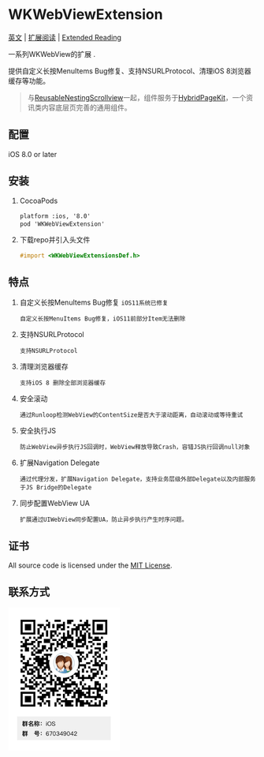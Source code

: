 # WKWebViewExtension

[英文](./README.md) | [扩展阅读](https://dequan1331.github.io/) | [Extended Reading](https://dequan1331.github.io/index-en.html)


一系列WKWebView的扩展 .

提供自定义长按MenuItems Bug修复、支持NSURLProtocol、清理iOS 8浏览器缓存等功能。
 
> 与[ReusableNestingScrollview](https://github.com/dequan1331/ReusableNestingScrollview)一起，组件服务于[HybridPageKit](https://github.com/dequan1331/HybridPageKit)，一个资讯类内容底层页完善的通用组件。

## 配置

iOS 8.0 or later

		
##	安装

1.	CocoaPods
	
		platform :ios, '8.0'
		pod 'WKWebViewExtension'

2.	下载repo并引入头文件

	```objective-c
	#import <WKWebViewExtensionsDef.h>
	```

## 特点

1.	自定义长按MenuItems Bug修复  `iOS11系统已修复`

	
		自定义长按MenuItems Bug修复，iOS11前部分Item无法删除
   		

2.	支持NSURLProtocol

		支持NSURLProtocol

3.	清理浏览器缓存

		支持iOS 8 删除全部浏览器缓存
		
4.	安全滚动

		通过Runloop检测WebView的ContentSize是否大于滚动距离，自动滚动或等待重试
		
5.	安全执行JS

		防止WebView异步执行JS回调时，WebView释放导致Crash，容错JS执行回调null对象
		
6.	扩展Navigation Delegate

		通过代理分发，扩展Navigation Delegate，支持业务层级外部Delegate以及内部服务于JS Bridge的Delegate

7.	同步配置WebView UA

		扩展通过UIWebView同步配置UA，防止异步执行产生时序问题。
		
## 证书

All source code is licensed under the [MIT License](https://github.com/dequan1331/WKWebViewExtension/blob/master/LICENSE).

## 联系方式

<img src="./contact.png">